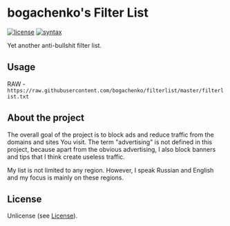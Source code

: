 # bogachenko's Filter List
[![license](https://img.shields.io/badge/license-MIT-%233fb912.svg)](https://raw.githubusercontent.com/bogachenko/filterlist/master/LICENSE.md)
[![syntax](https://img.shields.io/badge/syntax-uBlock%20Origin-%23c61300.svg)](https://github.com/gorhill/uBlock/wiki/Static-filter-syntax)

Yet another anti-bullshit filter list.

## Usage

RAW - `https://raw.githubusercontent.com/bogachenko/filterlist/master/filterlist.txt`

## About the project

The overall goal of the project is to block ads and reduce traffic from the domains and sites You visit.
The term "advertising" is not defined in this project, because apart from the obvious advertising, I also block banners and tips that I think create useless traffic.

My list is not limited to any region. However, I speak Russian and English and my focus is mainly on these regions.

## License
Unlicense (see [License](https://raw.githubusercontent.com/bogachenko/filterlist/master/LICENSE.md)).